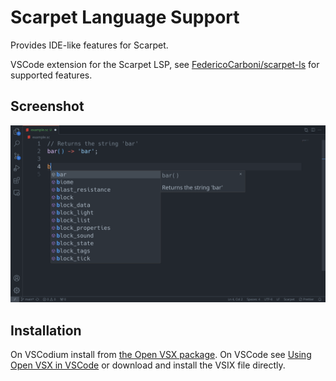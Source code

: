 # Scarpet Language Support

Provides IDE-like features for Scarpet.

VSCode extension for the Scarpet LSP, see [FedericoCarboni/scarpet-ls] for
supported features.

## Screenshot

![Autocomplete Example](screenshot/autocomplete.png)

## Installation

On VSCodium install from [the Open VSX package][2]. On VSCode see
[Using Open VSX in VSCode][1] or download and install the VSIX file directly.

[FedericoCarboni/scarpet-ls]: https://github.com/FedericoCarboni/scarpet-ls
[1]: https://github.com/eclipse/openvsx/wiki/Using-Open-VSX-in-VS-Code
[2]: https://open-vsx.org/extension/federicocarboni/scarpet-ls
